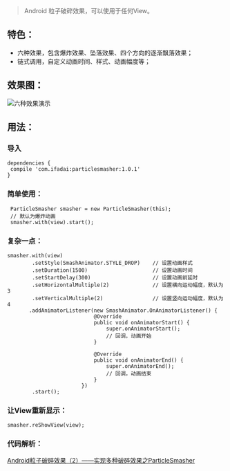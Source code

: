 > Android 粒子破碎效果，可以使用于任何View。

## 特色：
- 六种效果，包含爆炸效果、坠落效果、四个方向的逐渐飘落效果；
- 链式调用，自定义动画时间、样式、动画幅度等；


## 效果图：

![六种效果演示](https://github.com/ifadai/ParticleSmasher/blob/master/screenshot/screen1.gif)

## 用法：
### 导入

```
dependencies {
 compile 'com.ifadai:particlesmasher:1.0.1'
}
```
### 简单使用：

```
 ParticleSmasher smasher = new ParticleSmasher(this);
 // 默认为爆炸动画
 smasher.with(view).start();
```
### 复杂一点：

```
smasher.with(view)
        .setStyle(SmashAnimator.STYLE_DROP)    // 设置动画样式
        .setDuration(1500)                     // 设置动画时间
        .setStartDelay(300)                    // 设置动画前延时
        .setHorizontalMultiple(2)              // 设置横向运动幅度，默认为3
        .setVerticalMultiple(2)                // 设置竖向运动幅度，默认为4
       .addAnimatorListener(new SmashAnimator.OnAnimatorListener() {
                            @Override
                            public void onAnimatorStart() {
                                super.onAnimatorStart();
                                // 回调，动画开始
                            }

                            @Override
                            public void onAnimatorEnd() {
                                super.onAnimatorEnd();
                                // 回调，动画结束
                            }
                        })
        .start();    
```
### 让View重新显示：

```
smasher.reShowView(view);
```
### 代码解析：
[Android粒子破碎效果（2）——实现多种破碎效果之ParticleSmasher](http://www.jianshu.com/p/fee6b7c1215d)
